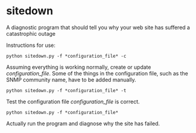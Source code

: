# sitedown
A diagnostic program that should tell you why your web site has suffered a catastrophic outage

Instructions for use:

```
python sitedown.py -f *configuration_file* -c
```
Assuming everything is working normally, create or update *configuration_file*.  Some of the things in
the configuration file, such as the SNMP community name, have to be added manually.

```
python sitedown.py -f *configuration_file* -t
```

Test the configuration file *configuration_file* is correct.

```
python sitedown.py -f *configuration_file*
```

Actually run the program and diagnose why the site has failed.


